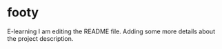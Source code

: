 # footy
E-learning
I am editing the README file. Adding some more details about the project description. 
